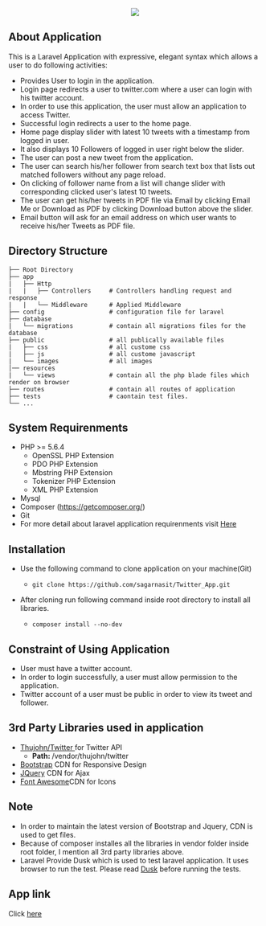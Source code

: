 <p align="center"><img src="https://laravel.com/assets/img/components/logo-laravel.svg"></p>

## About Application

This is a Laravel Application with expressive, elegant syntax which  allows a user to do following activities:

- Provides User to login in the application.
- Login page redirects a user to twitter.com where a user can login with his twitter account.
- In order to use this application, the user must allow an application to access Twitter.
- Successful login redirects a user to the home page.
- Home page display slider with latest 10 tweets with a timestamp from logged in user.
- It also displays 10 Followers of logged in user right below the slider.
- The user can post a new tweet from the application.
- The user can search his/her follower from search text box that lists out matched followers without any page reload.
- On clicking of follower name from a list will change slider with corresponding clicked user's latest 10 tweets.
- The user can get his/her tweets in PDF file via Email by clicking Email Me or Download as PDF by clicking Download button above the slider.
- Email button will ask for an email address on which user wants to receive his/her Tweets as PDF file.


## Directory Structure

    ├── Root Directory
    ├── app
    |   ├── Http
    |   |   ├── Controllers     # Controllers handling request and response
    |   |   └── Middleware      # Applied Middleware
    ├── config                  # configuration file for laravel
    ├── database            
    |   └── migrations          # contain all migrations files for the database
    ├── public                  # all publically available files
    |   ├── css                 # all custome css
    |   ├── js                  # all custome javascript
    |   └── images              # all images
    │── resources
    |   └── views               # contain all the php blade files which render on browser
    ├── routes                  # contain all routes of application
    ├── tests                   # caontain test files.
    └── ...


## System Requirenments
- PHP >= 5.6.4
    - OpenSSL PHP Extension
    - PDO PHP Extension
    - Mbstring PHP Extension
    - Tokenizer PHP Extension
    - XML PHP Extension
- Mysql
- Composer (https://getcomposer.org/)
- Git
- For more detail about laravel application requirenments visit <a href="https://laravel.com/docs/5.4/installation#installation">Here</a>

## Installation
- Use the following command to clone application on your machine(Git)
    - `git clone https://github.com/sagarnasit/Twitter_App.git`

- After cloning run following command inside root directory to install all libraries.
    - `composer install --no-dev`

## Constraint of Using Application
 - User must have a twitter account.
 - In order to login successfully, a user must allow permission to the application.
 - Twitter account of a user must be public in order to view its tweet and follower.

## 3rd Party Libraries used in application
- <a href="https://github.com/thujohn/twitter">Thujohn/Twitter </a>for Twitter API
    - <strong>Path: </strong> /vendor/thujohn/twitter
- <a href="http://getbootstrap.com/">Bootstrap</a> CDN for Responsive Design
- <a href="https://jquery.com/">JQuery</a> CDN for Ajax
- <a href="http://fontawesome.io/get-started/">Font Awesome</a>CDN for Icons

## Note
- In order to maintain the latest version of  Bootstrap and Jquery, CDN is used to get files.
- Because of composer installes all the libraries in vendor folder inside root folder, I mention all 3rd party libraries above.
- Laravel Provide Dusk which is used to test laravel application. It uses browser to run the test. Please read <a href="https://laravel.com/docs/5.4/dusk">Dusk</a> before running the tests.
## App link
 Click <a href="http://139.59.46.145" target="_blank">here</a>
